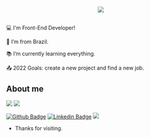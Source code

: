 <div align='center'>
    <br>
    <img src="https://readme-typing-svg.herokuapp.com/?color=%2336BCF7&size=19&center=true&multiline=true&lines=Hello+friend!;My+name+is+Bernardo">
</div>

<br>

:computer: I'm Front-End Developer!

:house_with_garden: I’m from Brazil.

:books: I’m currently learning everything.

:outbox_tray: 2022 Goals: create a new project and find a new job.

## About me

<img src="https://github-readme-stats.vercel.app/api?username=bernardofreire&show_icons=true&theme=tokyonight"/>             <img src="https://github-readme-stats-eight-theta.vercel.app/api/top-langs/?username=bernardofreire&layout"/> 


[![Github Badge](https://img.shields.io/badge/-Github-000?style=flat-square&logo=Github&logoColor=white&link=https://github.com/bernardofreire)](https://github.com/bernardofreire)
[![Linkedin Badge](https://img.shields.io/badge/-LinkedIn-blue?style=flat-square&logo=Linkedin&logoColor=white&link=https://www.linkedin.com/in/bernardosfreire/)](https://www.linkedin.com/in/bernardosfreire/)
<a href="mailto:b.bernardo9815@gmail.com" alt="gmail" target="_blank">
<img src="https://img.shields.io/badge/-Gmail-FF0000?style=flat-square&labelColor=FF0000&logo=gmail&logoColor=white&link=mailto:<b.bernardo9815@gmail.com>" />
</a>

- Thanks for visiting.




